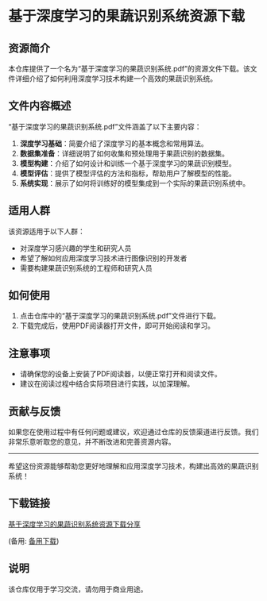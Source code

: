 # 基于深度学习的果蔬识别系统资源下载

## 资源简介

本仓库提供了一个名为“基于深度学习的果蔬识别系统.pdf”的资源文件下载。该文件详细介绍了如何利用深度学习技术构建一个高效的果蔬识别系统。

## 文件内容概述

“基于深度学习的果蔬识别系统.pdf”文件涵盖了以下主要内容：

1. **深度学习基础**：简要介绍了深度学习的基本概念和常用算法。
2. **数据集准备**：详细说明了如何收集和预处理用于果蔬识别的数据集。
3. **模型构建**：介绍了如何设计和训练一个基于深度学习的果蔬识别模型。
4. **模型评估**：提供了模型评估的方法和指标，帮助用户了解模型的性能。
5. **系统实现**：展示了如何将训练好的模型集成到一个实际的果蔬识别系统中。

## 适用人群

该资源适用于以下人群：

- 对深度学习感兴趣的学生和研究人员
- 希望了解如何应用深度学习技术进行图像识别的开发者
- 需要构建果蔬识别系统的工程师和研究人员

## 如何使用

1. 点击仓库中的“基于深度学习的果蔬识别系统.pdf”文件进行下载。
2. 下载完成后，使用PDF阅读器打开文件，即可开始阅读和学习。

## 注意事项

- 请确保您的设备上安装了PDF阅读器，以便正常打开和阅读文件。
- 建议在阅读过程中结合实际项目进行实践，以加深理解。

## 贡献与反馈

如果您在使用过程中有任何问题或建议，欢迎通过仓库的反馈渠道进行反馈。我们非常乐意听取您的意见，并不断改进和完善资源内容。

---

希望这份资源能够帮助您更好地理解和应用深度学习技术，构建出高效的果蔬识别系统！

## 下载链接
[基于深度学习的果蔬识别系统资源下载分享](https://pan.quark.cn/s/1652a17ed2d6) 

(备用: [备用下载](https://pan.baidu.com/s/1sO7_-Ytw5Y-KHHpAn8PPPQ?pwd=1234))

## 说明

该仓库仅用于学习交流，请勿用于商业用途。
